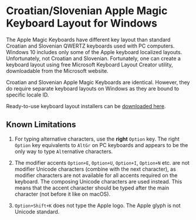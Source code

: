 # Croatian/Slovenian Apple Magic Keyboard Layout for Windows

The Apple Magic Keyboards have different key layout than standard Croatian and Slovenian QWERTZ keyboards used with PC computers. Windows 10 includes only some of the Apple keyboard localized layouts. Unfortunately, not Croatian and Slovenian. Fortunately, one can create a keyboard layout using free Microsoft Keyboard Layout Creator utility, downloadable from the Microsoft website.

Croatian and Slovenian Apple Magic Keyboards are identical. However, they do require separate keyboard layouts on Windows as they are bound to specific locale ID.

Ready-to-use keyboard layout installers can be [downloaded here](https://github.com/rozmansi/apple-keyboard-on-windows/releases).


## Known Limitations

1. For typing alternative characters, use the **right** `Option` key. The right `Option` key equivalents to `AltGr` on PC keyboards and appears to be the only way to type `Alt`ernative characters.

2. The modifier accents `Option+E`,  `Option+U`, `Option+I`, `Option+N` etc. are not modifier Unicode characters (combine with the next character), as modifier characters are not available for all accents required on the keyboard. The composing Unicode characters are used instead. This means that the accent character should be typed after the main character (not before it like on macOS).

3. `Option+Shift+K` does not type the Apple logo. The Apple glyph is not Unicode standard.
